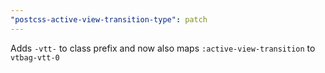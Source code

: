 ```yaml
---
"postcss-active-view-transition-type": patch
---
```


Adds `-vtt-` to class prefix and now also maps `:active-view-transition` to `vtbag-vtt-0`

